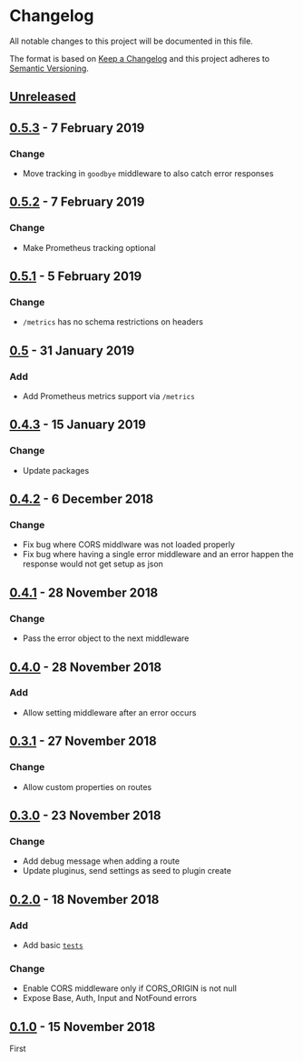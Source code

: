 <!-- markdownlint-disable no-duplicate-header line-length -->

# Changelog

All notable changes to this project will be documented in this file.

The format is based on [Keep a Changelog](http://keepachangelog.com/en/1.0.0/)
and this project adheres to [Semantic Versioning](http://semver.org/spec/v2.0.0.html).

## [Unreleased]

## [0.5.3] - 7 February 2019

### Change

- Move tracking in `goodbye` middleware to also catch error responses

## [0.5.2] - 7 February 2019

### Change

- Make Prometheus tracking optional

## [0.5.1] - 5 February 2019

### Change

- `/metrics` has no schema restrictions on headers

## [0.5] - 31 January 2019

### Add

- Add Prometheus metrics support via `/metrics` 

## [0.4.3] - 15 January 2019

### Change

- Update packages

## [0.4.2] - 6 December 2018

### Change

- Fix bug where CORS middlware was not loaded properly
- Fix bug where having a single error middleware and an error happen the response would not get setup as json

## [0.4.1] - 28 November 2018

### Change

- Pass the error object to the next middleware

## [0.4.0] - 28 November 2018

### Add

- Allow setting middleware after an error occurs

## [0.3.1] - 27 November 2018

### Change

- Allow custom properties on routes

## [0.3.0] - 23 November 2018

### Change

- Add debug message when adding a route
- Update pluginus, send settings as seed to plugin create

## [0.2.0] - 18 November 2018

### Add

- Add basic [`tests`](/src/index.test.js)

### Change

- Enable CORS middleware only if CORS_ORIGIN is not null
- Expose Base, Auth, Input and NotFound errors

## [0.1.0] - 15 November 2018

First

[Unreleased]: https://github.com/leeruniek/blocks/compare/v0.5.3...HEAD

[0.5.3]: https://github.com/leeruniek/blocks/compare/v0.5.2...v0.5.3
[0.5.2]: https://github.com/leeruniek/blocks/compare/v0.5.1...v0.5.2
[0.5.1]: https://github.com/leeruniek/blocks/compare/v0.5.0...v0.5.1
[0.5]: https://github.com/leeruniek/blocks/compare/v0.4.3...v0.5
[0.4.3]: https://github.com/leeruniek/blocks/compare/v0.4.2...v0.4.3
[0.4.2]: https://github.com/leeruniek/blocks/compare/v0.4.1...v0.4.2
[0.4.1]: https://github.com/leeruniek/blocks/compare/v0.4.0...v0.4.1
[0.4.0]: https://github.com/leeruniek/blocks/compare/v0.3.1...v0.4.0
[0.3.1]: https://github.com/leeruniek/blocks/compare/v0.3.0...v0.3.1
[0.3.0]: https://github.com/leeruniek/blocks/compare/v0.2.0...v0.3.0
[0.2.0]: https://github.com/leeruniek/blocks/compare/v0.1.0...v0.2.0
[0.1.0]: https://github.com/leeruniek/blocks/compare/v0.1.0
